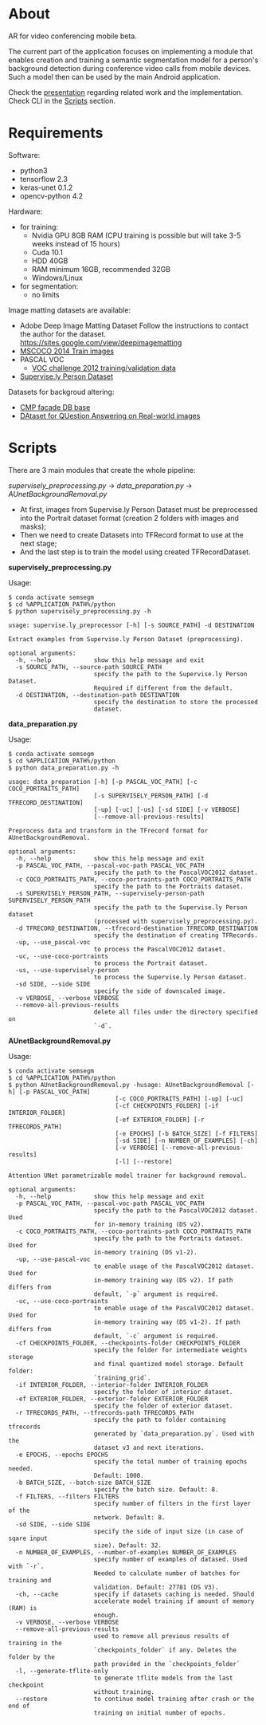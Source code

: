 # About

AR for video conferencing mobile beta.

The current part of the application focuses on implementing a module that enables creation and training a semantic segmentation model for a person's background detection during conference video calls from mobile devices. Such a model then can be used by the main Android application.

Check the [presentation](https://docs.google.com/presentation/d/1D0ka75MLTviAcFQplPsNB-FRha02DDwYiyKvj93bY9E/edit?pli=1#slide=id.g79b1116e15d7db6_1) regarding related work and the implementation. Check CLI in the [Scripts](#Scripts) section.

# Requirements

Software:
* python3
* tensorflow 2.3
* keras-unet 0.1.2 
* opencv-python 4.2

Hardware:
* for training:
  * Nvidia GPU 8GB RAM (CPU training is possible but will take 3-5 weeks instead of 15 hours)
  * Cuda 10.1
  * HDD 40GB
  * RAM minimum 16GB, recommended 32GB
  * Windows/Linux
* for segmentation:
  * no limits

Image matting datasets are available:
* Adobe Deep Image Matting Dataset Follow the instructions to contact the author for the dataset. https://sites.google.com/view/deepimagematting
* [MSCOCO 2014 Train images](http://images.cocodataset.org/zips/train2014.zip)
* PASCAL VOC 
  * [VOC challenge 2012 training/validation data](http://host.robots.ox.ac.uk/pascal/VOC/voc2012/index.html)
* [Supervise.ly Person Dataset](https://supervise.ly/explore/projects/supervisely-person-dataset-23304/datasets)

Datasets for backgroud altering:
* [CMP facade DB base](http://cmp.felk.cvut.cz/~tylecr1/facade/)
* [DAtaset for QUestion Answering on Real-world images](https://www.mpi-inf.mpg.de/departments/computer-vision-and-machine-learning/research/vision-and-language/visual-turing-challenge)

# Scripts

There are 3 main modules that create the whole pipeline:

*supervisely_preprocessing.py* -> *data_preparation.py* -> *AUnetBackgroundRemoval.py*

* At first, images from Supervise.ly Person Dataset must be preprocessed into the Portrait dataset format (creation 2 folders with images and masks);
* Then we need to create Datasets into TFRecord format to use at the next stage;
* And the last step is to train the model using created TFRecordDataset.

**supervisely_preprocessing.py**

Usage:
```
$ conda activate semsegm
$ cd %APPLICATION_PATH%/python
$ python supervisely_preprocessing.py -h

usage: supervise.ly_preprocessor [-h] [-s SOURCE_PATH] -d DESTINATION

Extract examples from Supervise.ly Person Dataset (preprocessing).

optional arguments:
  -h, --help            show this help message and exit
  -s SOURCE_PATH, --source-path SOURCE_PATH
                        specify the path to the Supervise.ly Person Dataset.
                        Required if different from the default.
  -d DESTINATION, --destination-path DESTINATION
                        specify the destination to store the processed
                        dataset.
```
**data_preparation.py**

Usage:
```
$ conda activate semsegm
$ cd %APPLICATION_PATH%/python
$ python data_preparation.py -h

usage: data_preparation [-h] [-p PASCAL_VOC_PATH] [-c COCO_PORTRAITS_PATH]
                        [-s SUPERVISELY_PERSON_PATH] [-d TFRECORD_DESTINATION]
                        [-up] [-uc] [-us] [-sd SIDE] [-v VERBOSE]
                        [--remove-all-previous-results]

Preprocess data and transform in the TFrecord format for
AUnetBackgroundRemoval.

optional arguments:
  -h, --help            show this help message and exit
  -p PASCAL_VOC_PATH, --pascal-voc-path PASCAL_VOC_PATH
                        specify the path to the PascalVOC2012 dataset.
  -c COCO_PORTRAITS_PATH, --coco-portraints-path COCO_PORTRAITS_PATH
                        specify the path to the Portraits dataset.
  -s SUPERVISELY_PERSON_PATH, --supervisely-person-path SUPERVISELY_PERSON_PATH
                        specify the path to the Supervise.ly Person dataset
                        (processed with supervisely_preprocessing.py).
  -d TFRECORD_DESTINATION, --tfrecord-destination TFRECORD_DESTINATION
                        specify the destination of creating TFRecords.
  -up, --use_pascal-voc
                        to process the PascalVOC2012 dataset.
  -uc, --use-coco-portraints
                        to process the Portrait dataset.
  -us, --use-supervisely-person
                        to process the Supervise.ly Person dataset.
  -sd SIDE, --side SIDE
                        specify the side of downscaled image.
  -v VERBOSE, --verbose VERBOSE
  --remove-all-previous-results
                        delete all files under the directory specified on
                        `-d`.
```
**AUnetBackgroundRemoval.py**

Usage:
```
$ conda activate semsegm
$ cd %APPLICATION_PATH%/python
$ python AUnetBackgroundRemoval.py -husage: AUnetBackgroundRemoval [-h] [-p PASCAL_VOC_PATH]
                              [-c COCO_PORTRAITS_PATH] [-up] [-uc]
                              [-cf CHECKPOINTS_FOLDER] [-if INTERIOR_FOLDER]
                              [-ef EXTERIOR_FOLDER] [-r TFRECORDS_PATH]
                              [-e EPOCHS] [-b BATCH_SIZE] [-f FILTERS]
                              [-sd SIDE] [-n NUMBER_OF_EXAMPLES] [-ch]
                              [-v VERBOSE] [--remove-all-previous-results]
                              [-l] [--restore]

Attention UNet parametrizable model trainer for background removal.

optional arguments:
  -h, --help            show this help message and exit
  -p PASCAL_VOC_PATH, --pascal-voc-path PASCAL_VOC_PATH
                        specify the path to the PascalVOC2012 dataset. Used
                        for in-memory training (DS v2).
  -c COCO_PORTRAITS_PATH, --coco-portraints-path COCO_PORTRAITS_PATH
                        specify the path to the Portraits dataset. Used for
                        in-memory training (DS v1-2).
  -up, --use-pascal-voc
                        to enable usage of the PascalVOC2012 dataset. Used for
                        in-memory training way (DS v2). If path differs from
                        default, `-p` argument is required.
  -uc, --use-coco-portraints
                        to enable usage of the PascalVOC2012 dataset. Used for
                        in-memory training way (DS v1-2). If path differs from
                        default, `-c` argument is required.
  -cf CHECKPOINTS_FOLDER, --checkpoints-folder CHECKPOINTS_FOLDER
                        specify the folder for intermediate weights storage
                        and final quantized model storage. Default folder:
                        `training_grid`.
  -if INTERIOR_FOLDER, --interior-folder INTERIOR_FOLDER
                        specify the folder of interior dataset.
  -ef EXTERIOR_FOLDER, --exterior-folder EXTERIOR_FOLDER
                        specify the folder of exterior dataset.
  -r TFRECORDS_PATH, --tfrecords-path TFRECORDS_PATH
                        specify the path to folder containing tfrecords
                        generated by `data_preparation.py`. Used with the
                        dataset v3 and next iterations.
  -e EPOCHS, --epochs EPOCHS
                        specify the total number of training epochs needed.
                        Default: 1000.
  -b BATCH_SIZE, --batch-size BATCH_SIZE
                        specify the batch size. Default: 8.
  -f FILTERS, --filters FILTERS
                        specify number of filters in the first layer of the
                        network. Default: 8.
  -sd SIDE, --side SIDE
                        specify the side of input size (in case of sqare input
                        size). Default: 32.
  -n NUMBER_OF_EXAMPLES, --number-of-examples NUMBER_OF_EXAMPLES
                        specify number of examples of datased. Used with `-r`.
                        Needed to calculate number of batches for training and
                        validation. Default: 27781 (DS V3).
  -ch, --cache          specify if datasets caching is needed. Should
                        accelerate model training if amount of memory (RAM) is
                        enough.
  -v VERBOSE, --verbose VERBOSE
  --remove-all-previous-results
                        used to remove all previous results of training in the
                        `checkpoints_folder` if any. Deletes the folder by the
                        path provided in the `checkpoints_folder`
  -l, --generate-tflite-only
                        to generate tflite models from the last checkpoint
                        without training.
  --restore             to continue model training after crash or the end of
                        training on initial number of epochs.
```